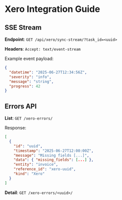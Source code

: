 # Xero Integration Guide

## SSE Stream

**Endpoint**: `GET /api/xero/sync-stream/?task_id=<uuid>`

**Headers**: `Accept: text/event-stream`

Example event payload:

```json
{
  "datetime": "2025-06-27T12:34:56Z",
  "severity": "info",
  "message": "string",
  "progress": 42
}
```

## Errors API

**List**: `GET /xero-errors/`

Response:

```json
[
  {
    "id": "uuid",
    "timestamp": "2025-06-27T12:00:00Z",
    "message": "Missing fields [...]",
    "data": { "missing_fields": [...] },
    "entity": "invoice",
    "reference_id": "xero-uuid",
    "kind": "Xero"
  }
]
```

**Detail**: `GET /xero-errors/<uuid>/`
